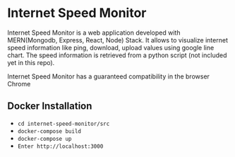 Internet Speed Monitor
====================
Internet Speed Monitor is a web application developed with MERN(Mongodb, Express, React, Node) Stack. It allows to visualize internet speed information like ping, download, upload values using google line chart. The speed information is retrieved from a python script (not included yet in this repo). 

Internet Speed Monitor has a guaranteed compatibility in the browser Chrome

Docker Installation
-------
* `cd internet-speed-monitor/src`
* `docker-compose build`
* `docker-compose up`
* `Enter http://localhost:3000`

